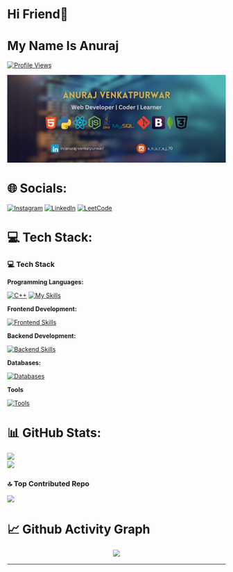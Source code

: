 # Hi Friend👋

# My Name Is Anuraj

<a href="https://visitcount.itsvg.in" target="_blank">
  <img src="https://visitcount.itsvg.in/api?id=Anuraj4&label=Profile%20Views&color=4&pretty=false" alt="Profile Views" class="animated-counter">
</a>

<style>
  .animated-counter {
    transition: transform 0.3s ease-in-out;
  }
  .animated-counter:hover {
    transform: scale(1.1);
  }
</style>

![image](https://github.com/Anuraj4/Anuraj4/blob/main/Anuraj%20Venkatpurwar%20(3).png)


<!--
**Anuraj4/Anuraj4** is a ✨ _special_ ✨ repository because its `README.md` (this file) appears on your GitHub profile.

Here are some ideas to get you started:

- 🔭 I’m currently working on ...
- 🌱 I’m currently learning ...
- 👯 I’m looking to collaborate on ...
- 🤔 I’m looking for help with ...
- 💬 Ask me about ...
- 📫 How to reach me: ...
- 😄 Pronouns: ...
- ⚡ Fun fact: ...
-->


# 🌐 Socials:

[![Instagram](https://skillicons.dev/icons?i=instagram)](https://instagram.com/a_n_u_r_a_j_70)
[![LinkedIn](https://skillicons.dev/icons?i=linkedin)](https://linkedin.com/in/anuraj-venkatpurwar)
<a href="https://leetcode.com/u/anuraj3690/">
  <img src="https://upload.wikimedia.org/wikipedia/commons/1/19/LeetCode_logo_black.png" alt="LeetCode" width="55" height="55"/>
</a>

# 💻 Tech Stack:

### 💻 **Tech Stack**

**Programming Languages:**

[![C++](https://skillicons.dev/icons?i=cpp)](https://skillicons.dev)
[![My Skills](https://skillicons.dev/icons?i=python,java,javascript,php)](https://skillicons.dev)

**Frontend Development:**

[![Frontend Skills](https://skillicons.dev/icons?i=html,css,bootstrap,tailwind,react)](https://skillicons.dev)

**Backend Development:**

[![Backend Skills](https://skillicons.dev/icons?i=nodejs,nestjs,nodemon)](https://skillicons.dev)

**Databases:**

[![Databases](https://skillicons.dev/icons?i=mysql,mongodb)](https://skillicons.dev)

**Tools**

[![Tools](https://skillicons.dev/icons?i=git,postman,figma,vscode,premiere)](https://skillicons.dev)

# 📊 GitHub Stats:
![](https://github-readme-stats.vercel.app/api?username=Anuraj4&theme=midnight-purple&hide_border=false&include_all_commits=true&count_private=false)<br/>
![](https://github-readme-streak-stats.herokuapp.com/?user=Anuraj4&theme=midnight-purple&hide_border=false)<br/>

### 🔝 Top Contributed Repo
![](https://github-contributor-stats.vercel.app/api?username=Anuraj4&limit=5&theme=dark&combine_all_yearly_contributions=true)

# 📈 Github Activity Graph

<div><p align="center"><img src="https://github-readme-activity-graph.vercel.app/graph?username=Anuraj4&bg_color=1A1B27&color=70A5FD&line=70A5FD&point=38BDAE&area=true&hide_border=false" /></p></div>

---
<!-- Proudly created with GPRM ( https://gprm.itsvg.in ) -->

